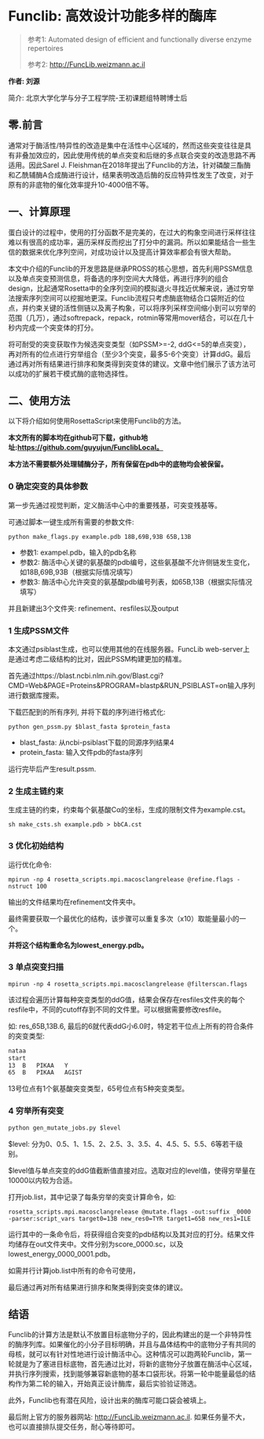 # Funclib: 高效设计功能多样的酶库

>参考1:  Automated design of efficient and functionally diverse enzyme repertoires
>
>参考2: http://FuncLib.weizmann.ac.il

**作者: 刘源** 

简介: 北京大学化学与分子工程学院-王初课题组特聘博士后



## 零.前言

通常对于酶活性/特异性的改造是集中在活性中心区域的，然而这些突变往往是具有非叠加效应的，因此使用传统的单点突变和后继的多点联合突变的改造思路不再适用。因此Sarel J. Fleishman在2018年提出了Funclib的方法，针对磷酸三酯酶和乙酰辅酶A合成酶进行设计，结果表明改造后酶的反应特异性发生了改变，对于原有的非底物的催化效率提升10-4000倍不等。



## 一、计算原理

蛋白设计的过程中，使用的打分函数不是完美的，在过大的构象空间进行采样往往难以有很高的成功率，遍历采样反而挖出了打分中的漏洞。所以如果能结合一些生信的数据来优化序列空间，对成功设计以及提高计算效率都会有很大帮助。

本文中介绍的Funclib的开发思路是继承PROSS的核心思想，首先利用PSSM信息以及单点突变预测信息，将备选的序列空间大大降低，再进行序列的组合design，比起通常Rosetta中的全序列空间的模拟退火寻找近优解来说，通过穷举法搜索序列空间可以挖掘地更深。Funclib流程只考虑酶底物结合口袋附近的位点，并约束关键的活性侧链以及离子构象，可以将序列采样空间缩小到可以穷举的范围（几万），通过softrepack，repack，rotmin等常用mover结合，可以在几十秒内完成一个突变体的打分。

将可耐受的突变获取作为候选突变类型（如PSSM>=-2, ddG<=5的单点突变），再对所有的位点进行穷举组合（至少3个突变，最多5-6个突变）计算ddG。最后通过再对所有结果进行排序和聚类得到突变体的建议。文章中他们展示了该方法可以成功的扩展若干模式酶的底物选择性。



## 二、使用方法

以下将介绍如何使用RosettaScript来使用Funclib的方法。

**本文所有的脚本均在github可下载，github地址:https://github.com/guyujun/FunclibLocal。**

**本方法不需要额外处理辅酶分子，所有保留在pdb中的底物均会被保留。**



### 0 确定突变的具体参数

第一步先通过视觉判断，定义酶活中心中的重要残基，可突变残基等。

可通过脚本一键生成所有需要的参数文件:

```shell
python make_flags.py example.pdb 18B,69B,93B 65B,13B
```

- 参数1: exampel.pdb，输入的pdb名称
- 参数2: 酶活中心关键的氨基酸的pdb编号，这些氨基酸不允许侧链发生变化，如18B,69B,93B（根据实际情况填写）
- 参数3: 酶活中心允许突变的氨基酸pdb编号列表，如65B,13B（根据实际情况填写）



并且新建出3个文件夹: refinement、resfiles以及output



### 1 生成PSSM文件

本文通过psiblast生成，也可以使用其他的在线服务器。FuncLib web-server上是通过考虑二级结构的比对，因此PSSM构建更加的精准。

首先通过https://blast.ncbi.nlm.nih.gov/Blast.cgi?CMD=Web&PAGE=Proteins&PROGRAM=blastp&RUN_PSIBLAST=on输入序列进行数据库搜索。

下载匹配到的所有序列, 并将下载的序列进行格式化:

```shell
python gen_pssm.py $blast_fasta $protein_fasta
```

- blast_fasta: 从ncbi-psiblast下载的同源序列结果4
- protein_fasta: 输入文件pdb的fasta序列

运行完毕后产生result.pssm.



### 2 生成主链约束

生成主链的约束，约束每个氨基酸Cα的坐标，生成的限制文件为example.cst。

```shell
sh make_csts.sh example.pdb > bbCA.cst
```



### 3 优化初始结构

运行优化命令: 

```shell
mpirun -np 4 rosetta_scripts.mpi.macosclangrelease @refine.flags -nstruct 100
```

输出的文件结果均在refinement文件夹中。

最终需要获取一个最优化的结构，该步骤可以重复多次（x10）取能量最小的一个。

**并将这个结构重命名为lowest_energy.pdb。**



### 3 单点突变扫描

```shell
mpirun -np 4 rosetta_scripts.mpi.macosclangrelease @filterscan.flags
```

该过程会遍历计算每种突变类型的ddG值，结果会保存在resfiles文件夹的每个resfile中，不同的cutoff存到不同的文件里。可以根据需要修改resfile。



如: res_65B,13B.6, 最后的6就代表ddG小6.0时，特定若干位点上所有的符合条件的突变类型:

```txt
nataa
start
13	B	PIKAA	Y
65	B	PIKAA	AGIST
```

13号位点有1个氨基酸突变类型，65号位点有5种突变类型。



### 4 穷举所有突变

```python
python gen_mutate_jobs.py $level
```

$level: 分为0、0.5、1、1.5、2、2.5、3、3.5、4、4.5、5、5.5、6等若干级别。

$level值与单点突变的ddG值截断值直接对应。选取对应的level值，使得穷举量在10000以内较为合适。

打开job.list，其中记录了每条穷举的突变计算命令，如:

```shell
rosetta_scripts.mpi.macosclangrelease @mutate.flags -out:suffix _0000 -parser:script_vars target0=13B new_res0=TYR target1=65B new_res1=ILE 
```

运行其中的一条命令后，将获得组合突变的pdb结构以及其对应的打分。结果文件均储存在out文件夹中。文件分别为score_0000.sc，以及lowest_energy_0000_0001.pdb。

如需并行计算job.list中所有的命令可使用，



最后通过再对所有结果进行排序和聚类得到突变体的建议。





## 结语

Funclib的计算方法是默认不放置目标底物分子的，因此构建出的是一个非特异性的酶序列库。如果催化的小分子目标明确，并且与晶体结构中的底物分子有共同的母核，就可以有针对性地进行设计酶活中心。这种情况可以跑两轮Funclib，第一轮就是为了塞进目标底物，首先通过比对，将新的底物分子放置在酶活中心区域，并执行序列搜索，找到能够兼容新底物的基本口袋形状。将第一轮中能量最低的结构作为第二轮的输入，开始真正设计酶库，最后实验验证筛选。

此外，Funclib也有潜在风险，设计出来的酶库可能口袋会被填上。



最后附上官方的服务器网站: http://FuncLib.weizmann.ac.il. 如果任务量不大，也可以直接排队提交任务，耐心等待即可。